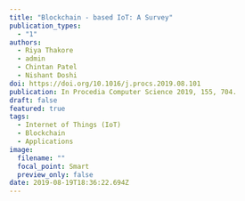 ```yaml
---
title: "Blockchain - based IoT: A Survey"
publication_types:
  - "1"
authors:
  - Riya Thakore
  - admin
  - Chintan Patel
  - Nishant Doshi
doi: https://doi.org/10.1016/j.procs.2019.08.101
publication: In Procedia Computer Science 2019, 155, 704.
draft: false
featured: true
tags:
  - Internet of Things (IoT)
  - Blockchain
  - Applications 
image:
  filename: ""
  focal_point: Smart
  preview_only: false
date: 2019-08-19T18:36:22.694Z
---
```

